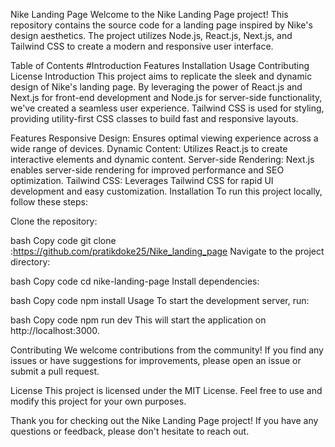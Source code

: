 Nike Landing Page
Welcome to the Nike Landing Page project! This repository contains the source code for a landing page inspired by Nike's design aesthetics. The project utilizes Node.js, React.js, Next.js, and Tailwind CSS to create a modern and responsive user interface.

Table of Contents
#Introduction
Features
Installation
Usage
Contributing
License
Introduction
This project aims to replicate the sleek and dynamic design of Nike's landing page. By leveraging the power of React.js and Next.js for front-end development and Node.js for server-side functionality, we've created a seamless user experience. Tailwind CSS is used for styling, providing utility-first CSS classes to build fast and responsive layouts.

Features
Responsive Design: Ensures optimal viewing experience across a wide range of devices.
Dynamic Content: Utilizes React.js to create interactive elements and dynamic content.
Server-side Rendering: Next.js enables server-side rendering for improved performance and SEO optimization.
Tailwind CSS: Leverages Tailwind CSS for rapid UI development and easy customization.
Installation
To run this project locally, follow these steps:

Clone the repository:

bash
Copy code
git clone :https://github.com/pratikdoke25/Nike_landing_page
Navigate to the project directory:

bash
Copy code
cd nike-landing-page
Install dependencies:

bash
Copy code
npm install
Usage
To start the development server, run:

bash
Copy code
npm run dev
This will start the application on http://localhost:3000.

Contributing
We welcome contributions from the community! If you find any issues or have suggestions for improvements, please open an issue or submit a pull request.

License
This project is licensed under the MIT License. Feel free to use and modify this project for your own purposes.

Thank you for checking out the Nike Landing Page project! If you have any questions or feedback, please don't hesitate to reach out.
